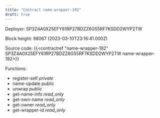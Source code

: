 ```yaml
---
title: "Contract name-wrapper-192"
draft: true
---
```

Deployer: SP3Z4A0X25EFY61RP27BDZZ6G55RF7KSDD2WYP2TW


 



Block height: 98067 (2023-03-10T23:16:41.000Z)

Source code: {{<contractref "name-wrapper-192" SP3Z4A0X25EFY61RP27BDZZ6G55RF7KSDD2WYP2TW name-wrapper-192>}}

Functions:

* register-self _private_
* name-update _public_
* unwrap _public_
* get-name-info _read_only_
* get-own-name _read_only_
* get-owner _read_only_
* get-wrapper-id _read_only_

